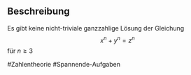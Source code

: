 ## Beschreibung
Es gibt keine nicht-triviale ganzzahlige Lösung der Gleichung $$x^n+y^n = z^n$$für $n \geq 3$


#Zahlentheorie #Spannende-Aufgaben 